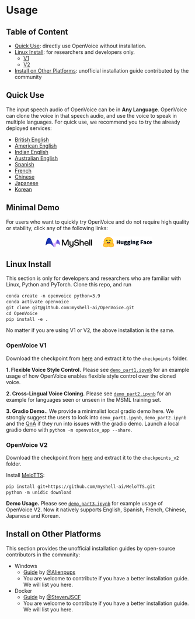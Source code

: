 # Usage

## Table of Content

- [Quick Use](#quick-use): directly use OpenVoice without installation.
- [Linux Install](#linux-install): for researchers and developers only.
    - [V1](#openvoice-v1)
    - [V2](#openvoice-v2)
- [Install on Other Platforms](#install-on-other-platforms): unofficial installation guide contributed by the community

## Quick Use

The input speech audio of OpenVoice can be in **Any Language**. OpenVoice can clone the voice in that speech audio, and use the voice to speak in multiple languages. For quick use, we recommend you to try the already deployed services:

- [British English](https://app.myshell.ai/widget/vYjqae)
- [American English](https://app.myshell.ai/widget/nEFFJf)
- [Indian English](https://app.myshell.ai/widget/V3iYze)
- [Australian English](https://app.myshell.ai/widget/fM7JVf)
- [Spanish](https://app.myshell.ai/widget/NNFFVz)
- [French](https://app.myshell.ai/widget/z2uyUz)
- [Chinese](https://app.myshell.ai/widget/fU7nUz)
- [Japanese](https://app.myshell.ai/widget/IfIB3u)
- [Korean](https://app.myshell.ai/widget/q6ZjIn)

## Minimal Demo

For users who want to quickly try OpenVoice and do not require high quality or stability, click any of the following links:

<div align="center">
    <a href="https://app.myshell.ai/bot/z6Bvua/1702636181"><img src="../resources/myshell-hd.png" height="28"></a>
    &nbsp;&nbsp;&nbsp;&nbsp;
    <a href="https://huggingface.co/spaces/myshell-ai/OpenVoice"><img src="../resources/huggingface.png" height="32"></a>
</div>

## Linux Install

This section is only for developers and researchers who are familiar with Linux, Python and PyTorch. Clone this repo, and run

```
conda create -n openvoice python=3.9
conda activate openvoice
git clone git@github.com:myshell-ai/OpenVoice.git
cd OpenVoice
pip install -e .
```

No matter if you are using V1 or V2, the above installation is the same.

### OpenVoice V1

Download the checkpoint from [here](https://myshell-public-repo-hosting.s3.amazonaws.com/openvoice/checkpoints_1226.zip) and extract it to the `checkpoints` folder.

**1. Flexible Voice Style Control.**
Please see [`demo_part1.ipynb`](../demo_part1.ipynb) for an example usage of how OpenVoice enables flexible style control over the cloned voice.

**2. Cross-Lingual Voice Cloning.**
Please see [`demo_part2.ipynb`](../demo_part2.ipynb) for an example for languages seen or unseen in the MSML training set.

**3. Gradio Demo.**. We provide a minimalist local gradio demo here. We strongly suggest the users to look into `demo_part1.ipynb`, `demo_part2.ipynb` and the [QnA](QA.md) if they run into issues with the gradio demo. Launch a local gradio demo with `python -m openvoice_app --share`.

### OpenVoice V2

Download the checkpoint from [here](https://myshell-public-repo-hosting.s3.amazonaws.com/openvoice/checkpoints_v2_0417.zip) and extract it to the `checkpoints_v2` folder.

Install [MeloTTS](https://github.com/myshell-ai/MeloTTS):
```
pip install git+https://github.com/myshell-ai/MeloTTS.git
python -m unidic download
```

**Demo Usage.** Please see [`demo_part3.ipynb`](../demo_part3.ipynb) for example usage of OpenVoice V2. Now it natively supports English, Spanish, French, Chinese, Japanese and Korean.


## Install on Other Platforms

This section provides the unofficial installation guides by open-source contributors in the community:

- Windows
  - [Guide](https://github.com/Alienpups/OpenVoice/blob/main/docs/USAGE_WINDOWS.md) by [@Alienpups](https://github.com/Alienpups)
  - You are welcome to contribute if you have a better installation guide. We will list you here.
- Docker
  - [Guide](https://github.com/StevenJSCF/OpenVoice/blob/update-docs/docs/DF_USAGE.md) by [@StevenJSCF](https://github.com/StevenJSCF)
  - You are welcome to contribute if you have a better installation guide. We will list you here.
